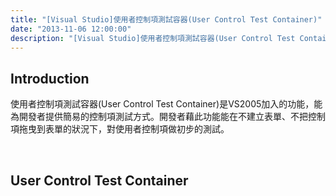 ```yaml
---
title: "[Visual Studio]使用者控制項測試容器(User Control Test Container)"
date: "2013-11-06 12:00:00"
description: "[Visual Studio]使用者控制項測試容器(User Control Test Container)"
---
```


<h2>Introduction</h2>  <p>使用者控制項測試容器(User Control Test Container)是VS2005加入的功能，能為開發者提供簡易的控制項測試方式。開發者藉此功能能在不建立表單、不把控制項拖曳到表單的狀況下，對使用者控制項做初步的測試。</p>  <p> </p>  <h2>User Control Test Container</h2>  <p><img style="border-bottom: 0px; border-left: 0px; display: inline; border-top: 0px; border-right: 0px" title="image" border="0" alt="image" src="\images\posts